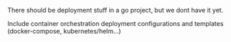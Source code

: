 There should be deployment stuff in a go project, but we dont have it yet.

Include container orchestration deployment configurations and templates (docker-compose, kubernetes/helm...)